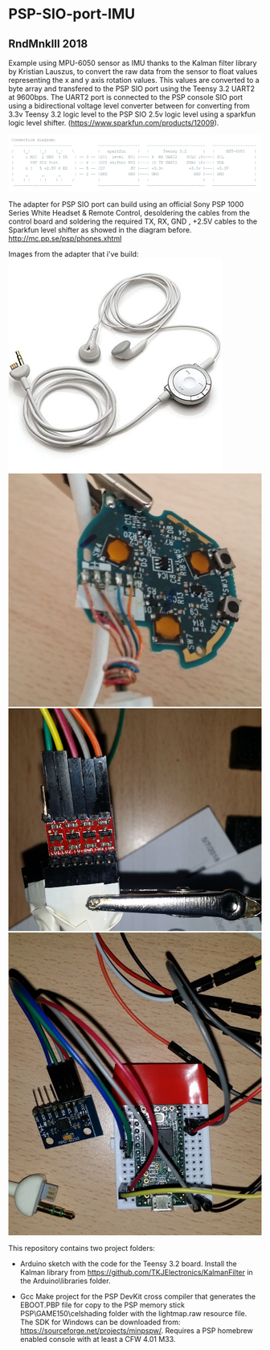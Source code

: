 # PSP-SIO-port-IMU

## RndMnkIII 2018
Example using MPU-6050 sensor as IMU thanks to the Kalman filter library
by Kristian Lauszus, to convert the raw data from the sensor to float values
representing the x and y axis rotation values. This values are converted to a
byte array and transfered to the PSP SIO port using the Teensy 3.2 UART2 at 9600bps.
The UART2 port is connected to the PSP console SIO port using a bidirectional
voltage level converter between for converting from 3.3v Teensy 3.2 logic level
to the PSP SIO 2.5v logic level using a sparkfun logic level shifter.
(https://www.sparkfun.com/products/12009).

![Schematic](https://github.com/RndMnkIII/PSP-SIO-port-IMU/blob/master/diagram.png)

The adapter for PSP SIO port can build using an official Sony PSP 1000 Series White Headset & Remote Control,
desoldering the cables from the control board and soldering the required TX, RX, GND , +2.5V cables to the
Sparkfun level shifter as showed in the diagram before.
http://mc.pp.se/psp/phones.xhtml

Images from the adapter that i've build:
![Img01](https://github.com/RndMnkIII/PSP-SIO-port-IMU/blob/master/sio/PSP_HEADSET.jpg)
![Img02](https://github.com/RndMnkIII/PSP-SIO-port-IMU/blob/master/sio/img1.jpg)
![Img03](https://github.com/RndMnkIII/PSP-SIO-port-IMU/blob/master/sio/img2.jpg)
![Img04](https://github.com/RndMnkIII/PSP-SIO-port-IMU/blob/master/sio/20180720_214425.jpg)

This repository contains two project folders:
- Arduino sketch with the code for the Teensy 3.2 board. Install the Kalman library
  from https://github.com/TKJElectronics/KalmanFilter in the Arduino\libraries folder.
  
- Gcc Make project for the PSP DevKit cross compiler that generates the EBOOT.PBP file 
  for copy to the PSP memory stick PSP\GAME150\celshading folder with the lightmap.raw
  resource file. The SDK for Windows can be downloaded from:
  https://sourceforge.net/projects/minpspw/. Requires a PSP homebrew enabled console with
  at least a CFW 4.01 M33.
